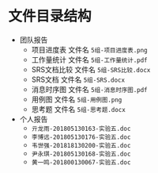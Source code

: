 # 文件目录结构

- 团队报告
  - 项目进度表 文件名 `5组-项目进度表.png`
  - 工作量统计 文件名 `5组-工作量统计.pdf`
  - SRS文档比较 文件名 `5组-SRS比较.docx`
  - SRS文档 文件名 `5组-SRS.docx`
  - 消息时序图 文件名 `5组-消息时序图.pdf`
  - 用例图 文件名 `5组-用例图.png`
  - 思考题 文件名 `5组-思考题.docx`
- 个人报告
    - `亓龙雨-201805130163-实验五.doc`
    - `李博远-201805130176-实验五.doc`
    - `韦世强-201818130200-实验五.doc`
    - `尹永琪-201805130168-实验五.doc`
    - `黄一鸣-201800130067-实验五.doc`